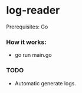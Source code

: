 # log-reader

Prerequisites: Go

### How it works:
* go run main.go

### TODO
* Automatic generate logs.
